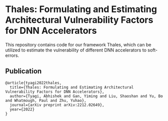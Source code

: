 # Thales: Formulating and Estimating Architectural Vulnerability Factors for DNN Accelerators
This repository contains code for our framework Thales, which can be utilized to estimate the vulnerability of different DNN accelerators to soft-errors.

## Publication
```
@article{tyagi2022thales,
  title={Thales: Formulating and Estimating Architectural Vulnerability Factors for DNN Accelerators},
  author={Tyagi, Abhishek and Gan, Yiming and Liu, Shaoshan and Yu, Bo and Whatmough, Paul and Zhu, Yuhao},
  journal={arXiv preprint arXiv:2212.02649},
  year={2022}
}
```
